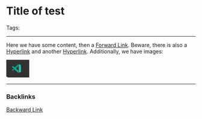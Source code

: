 # Title of test
Tags:

---
Here we have some content, then a [Forward Link](test_1.md). 
Beware, there is also a [Hyperlink](http://www.google.de) and another [Hyperlink](www.google.de).
Additionally, we have images:

![](./../images/demo_image.png)

---
### Backlinks
[Backward Link](structure-note.md)